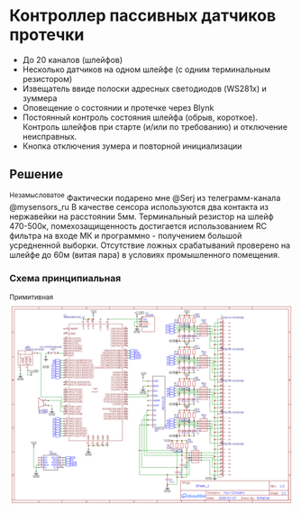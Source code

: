 # Контроллер пассивных датчиков протечки 
- До 20 каналов (шлейфов)
- Несколько датчиков на одном шлейфе (с одним терминальным резистором)
- Извещатель ввиде полоски адресных светодиодов (WS281x) и зуммера
- Оповещение о состоянии и протечке через Blynk
- Постоянный контроль состояния шлейфа (обрыв, короткое). Контроль шлейфов при старте (и/или по требованию) и отключение неисправных.
- Кнопка отключения зумера и повторной инициализации

## Решение
<sup>Незамысловатое</sup>
Фактически подарено мне @Serj из телеграмм-канала @mysensors_ru
В качестве сенсора используются два контакта из нержавейки на расстоянии 5мм.
Терминальный резистор на шлейф 470-500к, помехозащищенность достигается использованием RC фильтра на входе МК и программно - получением большой усредненной выборки. Отсутствие ложных срабатываний проверено на шлейфе до 60м (витая пара) в условиях промышленного помещения.

### Схема принципиальная
<sup>Примитивная</sup>
![](https://github.com/SrFatCat/LeakSensor/blob/master/image/Schematic_LeakSensor.png)
